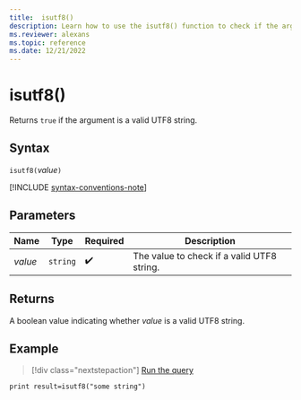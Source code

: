 ```yaml
---
title:  isutf8()
description: Learn how to use the isutf8() function to check if the argument is a valid utf8 string.
ms.reviewer: alexans
ms.topic: reference
ms.date: 12/21/2022
---
```

# isutf8()

Returns `true` if the argument is a valid UTF8 string.

## Syntax

`isutf8(`*value*`)`

[!INCLUDE [syntax-conventions-note](../includes/syntax-conventions-note.md)]

## Parameters

| Name | Type | Required | Description |
| -- | -- | -- | -- |
|*value*| `string` | :heavy_check_mark:| The value to check if a valid UTF8 string.|

## Returns

A boolean value indicating whether *value* is a valid UTF8 string.

## Example

> [!div class="nextstepaction"]
> <a href="https://dataexplorer.azure.com/clusters/help/databases/Samples?query=H4sIAAAAAAAAAysoyswrUShKLS7NKbHNLC4tSbPQUCrOz01VKC4BSqUraQIA1zBdDCIAAAA=" target="_blank">Run the query</a>

```kusto
print result=isutf8("some string")
```
